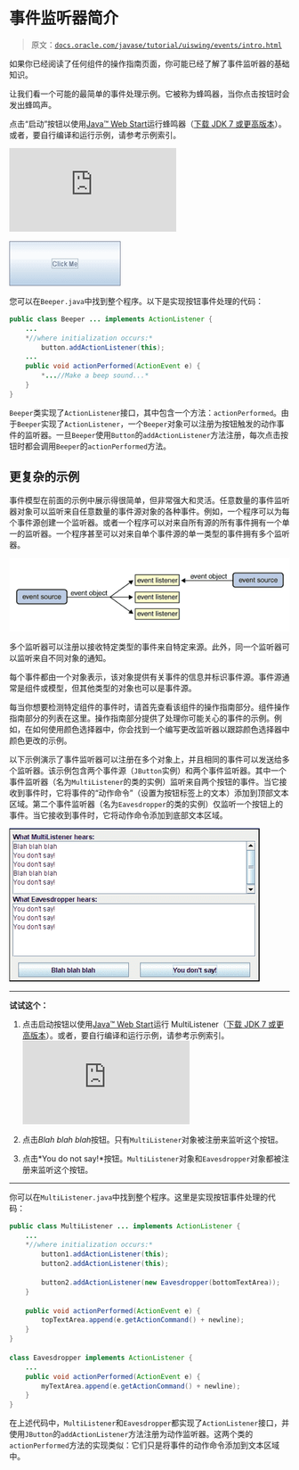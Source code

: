 # 事件监听器简介

> 原文：[`docs.oracle.com/javase/tutorial/uiswing/events/intro.html`](https://docs.oracle.com/javase/tutorial/uiswing/events/intro.html)

如果你已经阅读了任何组件的操作指南页面，你可能已经了解了事件监听器的基础知识。

让我们看一个可能的最简单的事件处理示例。它被称为蜂鸣器，当你点击按钮时会发出蜂鸣声。

点击“启动”按钮以使用[Java™ Web Start](http://www.oracle.com/technetwork/java/javase/javawebstart/index.html)运行蜂鸣器（[下载 JDK 7 或更高版本](http://www.oracle.com/technetwork/java/javase/downloads/index.html)）。或者，要自行编译和运行示例，请参考示例索引。

![启动蜂鸣器示例](https://docs.oracle.com/javase/tutorialJWS/samples/uiswing/BeeperProject/Beeper.jnlp)

![一个点击我蜂鸣器按钮](img/d32222565074768546aa3ee411bacdb9.png)

您可以在`Beeper.java`中找到整个程序。以下是实现按钮事件处理的代码：

```java
public class Beeper ... implements ActionListener {
    ...
    *//where initialization occurs:*
        button.addActionListener(this);
    ...
    public void actionPerformed(ActionEvent e) {
        *...//Make a beep sound...*
    }
}

```

`Beeper`类实现了`ActionListener`接口，其中包含一个方法：`actionPerformed`。由于`Beeper`实现了`ActionListener`，一个`Beeper`对象可以注册为按钮触发的动作事件的监听器。一旦`Beeper`使用`Button`的`addActionListener`方法注册，每次点击按钮时都会调用`Beeper`的`actionPerformed`方法。

## 更复杂的示例

事件模型在前面的示例中展示得很简单，但非常强大和灵活。任意数量的事件监听器对象可以监听来自任意数量的事件源对象的各种事件。例如，一个程序可以为每个事件源创建一个监听器。或者一个程序可以对来自所有源的所有事件拥有一个单一的监听器。一个程序甚至可以对来自单个事件源的单一类型的事件拥有多个监听器。

![具有多个监听器的事件源](img/fc22018d59de96099a96b840fcb501a0.png)

多个监听器可以注册以接收特定类型的事件来自特定来源。此外，同一个监听器可以监听来自不同对象的通知。

每个事件都由一个对象表示，该对象提供有关事件的信息并标识事件源。事件源通常是组件或模型，但其他类型的对象也可以是事件源。

每当你想要检测特定组件的事件时，请首先查看该组件的操作指南部分。组件操作指南部分的列表在这里。操作指南部分提供了处理你可能关心的事件的示例。例如，在如何使用颜色选择器中，你会找到一个编写更改监听器以跟踪颜色选择器中颜色更改的示例。

以下示例演示了事件监听器可以注册在多个对象上，并且相同的事件可以发送给多个监听器。该示例包含两个事件源（`JButton`实例）和两个事件监听器。其中一个事件监听器（名为`MultiListener`的类的实例）监听来自两个按钮的事件。当它接收到事件时，它将事件的“动作命令”（设置为按钮标签上的文本）添加到顶部文本区域。第二个事件监听器（名为`Eavesdropper`的类的实例）仅监听一个按钮上的事件。当它接收到事件时，它将动作命令添加到底部文本区域。

![MultiListener 和 Eavesdropper 对按钮的响应](img/dfa0492f3ac52441ebe7df70791787ae.png)

* * *

**试试这个：**

1.  点击启动按钮以使用[Java™ Web Start](http://www.oracle.com/technetwork/java/javase/javawebstart/index.html)运行 MultiListener（[下载 JDK 7 或更高版本](http://www.oracle.com/technetwork/java/javase/downloads/index.html)）。或者，要自行编译和运行示例，请参考示例索引。![启动 MultiListener 示例](https://docs.oracle.com/javase/tutorialJWS/samples/uiswing/MultiListenerProject/MultiListener.jnlp)

1.  点击*Blah blah blah*按钮。只有`MultiListener`对象被注册来监听这个按钮。

1.  点击*You do not say!*按钮。`MultiListener`对象和`Eavesdropper`对象都被注册来监听这个按钮。

* * *

你可以在`MultiListener.java`中找到整个程序。这里是实现按钮事件处理的代码：

```java
public class MultiListener ... implements ActionListener {
    ...
    *//where initialization occurs:*
        button1.addActionListener(this);
        button2.addActionListener(this);

        button2.addActionListener(new Eavesdropper(bottomTextArea));
    }

    public void actionPerformed(ActionEvent e) {
        topTextArea.append(e.getActionCommand() + newline);
    }
}

class Eavesdropper implements ActionListener {
    ...
    public void actionPerformed(ActionEvent e) {
        myTextArea.append(e.getActionCommand() + newline);
    }
}

```

在上述代码中，`MultiListener`和`Eavesdropper`都实现了`ActionListener`接口，并使用`JButton`的`addActionListener`方法注册为动作监听器。这两个类的`actionPerformed`方法的实现类似：它们只是将事件的动作命令添加到文本区域中。
